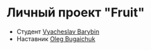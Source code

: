 # Личный проект "Fruit"

* Студент [Vyacheslav Barybin](http://t.me/RekT1337)
* Наставник [Oleg Bugaichuk](http://t.me/OlegBugaichuk)
